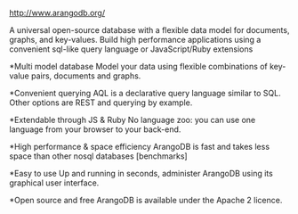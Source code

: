 

http://www.arangodb.org/

A universal open-source database with a flexible data model for documents, graphs, and key-values. Build high performance applications
using a convenient sql-like query language or JavaScript/Ruby extensions






*Multi model database Model your data using flexible combinations of key-value pairs, documents and graphs.

*Convenient querying AQL is a declarative query language similar to SQL. Other options are REST and querying by example.

*Extendable through JS & Ruby No language zoo: you can use one language from your browser to your back-end.

*High performance & space efficiency ArangoDB is fast and takes less space than other nosql databases [benchmarks]

*Easy to use Up and running in seconds, administer ArangoDB using its graphical user interface.

*Open source and free ArangoDB is available under the Apache 2 licence.
